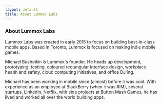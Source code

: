 ```yaml
---
layout: default
title: About Lummox Labs
---
```


### About Lummox Labs

Lummox Labs was created in early 2015 to focus on building best-in-class mobile apps. Based in Toronto, Lummox is focused on making indie mobile games.

Michael Busheikin is Lummox's founder. He heads up development, prototyping, testing, coloured rectangular interface design, workplace health and safety, cloud computing initiatives, and office DJ'ing.

Michael has been working in mobile since (almost) before it was cool. With experience as an employee at BlackBerry (when it was RIM), several startups, LinkedIn, Netflix, with side projects at Button Mash Games, he has lived and worked all over the world building apps.
